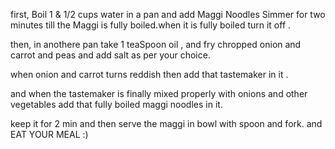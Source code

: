first, 
Boil 1 & 1/2 cups water in a pan and add Maggi Noodles Simmer for two minutes till the Maggi is fully boiled.when it is fully boiled turn it off .

then,
 in anothere pan take 1 teaSpoon oil , and fry chropped onion and carrot and peas and add salt as per your choice.

when onion and carrot turns reddish then add that tastemaker in it .

and when the tastemaker is finally mixed properly with onions and other vegetables add that fully boiled maggi noodles in it.

keep it for 2 min and then serve the maggi in bowl with spoon and fork. 
and EAT YOUR MEAL :)